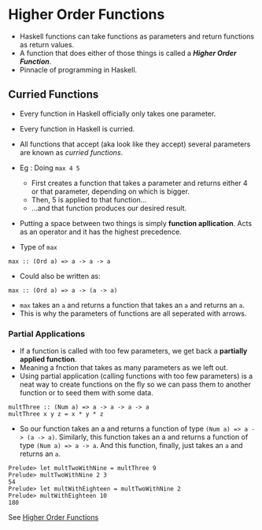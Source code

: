 # Higher Order Functions
+   Haskell functions can take functions as parameters and return functions as return values.
+   A function that does either of those things is called a _**Higher Order Function**_.
+ Pinnacle of programming in Haskell.

## Curried Functions
+   Every function in Haskell officially only takes one parameter.
+   Every function in Haskell is curried.
+   All functions that accept (aka look like they accept) several parameters are known as _curried functions_.
+   Eg : Doing  `max 4 5`
    +   First creates a function that takes a parameter and returns either 4 or that parameter, depending on which is bigger. 
    +   Then, 5 is applied to that function...
    +   ...and that function produces our desired result.

+   Putting a space between two things is simply **function apllication**. Acts as an operator and it has the highest precedence.
+   Type of `max`

```
max :: (Ord a) => a -> a -> a
```

+   Could also be written as:

```
max :: (Ord a) => a -> (a -> a)
```

+ `max` takes an `a` and returns a function that takes an `a` and returns an `a`.
+ This is why the parameters of functions are all seperated with arrows.

### Partial Applications
+   If a function is called with too few parameters, we get back a **partially applied function**.
+   Meaning a fnction that takes as many parameters as we left out.
+   Using partial application (calling functions with too few parameters) is a neat way to create functions on the fly so we can pass them to another function or to seed them with some data.

```
multThree :: (Num a) => a -> a -> a -> a  
multThree x y z = x * y * z  
```
+    So our function takes an a and returns a function of type `(Num a) => a -> (a -> a)`. Similarly, this function takes an a and returns a function of type `(Num a) => a -> a`. And this function, finally, just takes an `a` and returns an `a`.

```
Prelude> let multTwoWithNine = multThree 9  
Prelude> multTwoWithNine 2 3  
54  
Prelude> let multWithEighteen = multTwoWithNine 2  
Prelude> multWithEighteen 10  
180 
```

See [Higher Order Functions](http://learnyouahaskell.com/higher-order-functions)